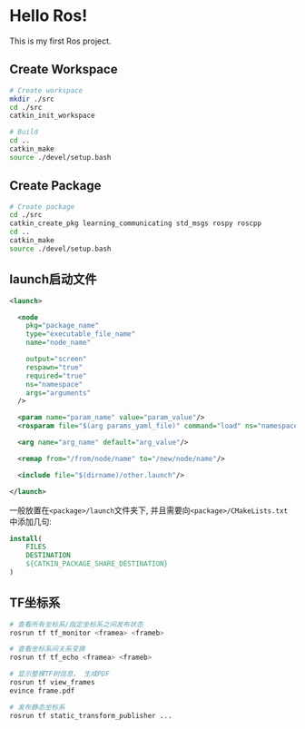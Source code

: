 Hello Ros!
=======

This is my first Ros project.

Create Workspace
-------

```bash
# Create workspace
mkdir ./src
cd ./src
catkin_init_workspace

# Build
cd ..
catkin_make
source ./devel/setup.bash
```

Create Package
-------

```bash
# Create package
cd ./src
catkin_create_pkg learning_communicating std_msgs rospy roscpp
cd ..
catkin_make
source ./devel/setup.bash
```

launch启动文件
-------

```xml
<launch>

  <node
    pkg="package_name"
    type="executable_file_name"
    name="node_name"

    output="screen"
    respawn="true"
    required="true"
    ns="namespace"
    args="arguments"
  />

  <param name="param_name" value="param_value"/>
  <rosparam file="$(arg params_yaml_file)" command="load" ns="namespace"/>

  <arg name="arg_name" default="arg_value"/>

  <remap from="/from/node/name" to="/new/node/name"/>

  <include file="$(dirname)/other.launch"/>

</launch>
```

一般放置在`<package>/launch`文件夹下, 并且需要向`<package>/CMakeLists.txt`中添加几句:
```CMake
install(
    FILES
    DESTINATION
    ${CATKIN_PACKAGE_SHARE_DESTINATION}
)
```

TF坐标系
-------

```bash
# 查看所有坐标系/指定坐标系之间发布状态
rosrun tf tf_monitor <framea> <frameb>

# 查看坐标系间关系变换
rosrun tf tf_echo <framea> <frameb>

# 显示整棵TF树信息， 生成PDF
rosrun tf view_frames
evince frame.pdf

# 发布静态坐标系
rosrun tf static_transform_publisher ...
```

